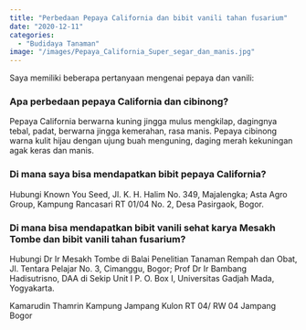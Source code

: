 ```yaml
---
title: "Perbedaan Pepaya California dan bibit vanili tahan fusarium"
date: "2020-12-11"
categories: 
  - "Budidaya Tanaman"
image: "/images/Pepaya_California_Super_segar_dan_manis.jpg"
---
```


Saya memiliki beberapa pertanyaan mengenai pepaya dan vanili:

### Apa perbedaan pepaya California dan cibinong?

Pepaya California berwarna kuning jingga mulus mengkilap, dagingnya tebal, padat, berwarna jingga kemerahan, rasa manis. Pepaya cibinong warna kulit hijau dengan ujung buah menguning, daging merah kekuningan agak keras dan manis.

### Di mana saya bisa mendapatkan bibit pepaya California?

Hubungi Known You Seed, Jl. K. H. Halim No. 349, Majalengka; Asta Agro Group, Kampung Rancasari RT 01/04 No. 2, Desa Pasirgaok, Bogor.

### Di mana bisa mendapatkan bibit vanili sehat karya Mesakh Tombe dan bibit vanili tahan fusarium?

Hubungi Dr Ir Mesakh Tombe di Balai Penelitian Tanaman Rempah dan Obat, Jl. Tentara Pelajar No. 3, Cimanggu, Bogor; Prof Dr Ir Bambang Hadisutrisno, DAA di Sekip Unit I P. O. Box I, Universitas Gadjah Mada, Yogyakarta.

Kamarudin Thamrin Kampung Jampang Kulon RT 04/ RW 04 Jampang Bogor
